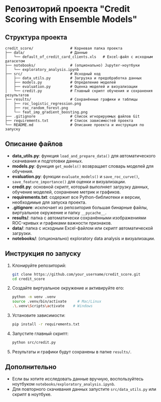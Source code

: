 # Репозиторий проекта "Credit Scoring with Ensemble Models"

## Структура проекта

```
credit_score/                 # Корневая папка проекта
├── data/                     # Данные
│   └── default_of_credit_card_clients.xls   # Excel-файл с исходным датасетом
├── notebooks/                # (опционально) Jupyter-ноутбуки
│   └── exploratory_analysis.ipynb
├── src/                      # Исходный код
│   ├── data_utils.py         # Загрузка и предобработка данных
│   ├── models.py             # Определение моделей
│   ├── evaluation.py         # Оценка моделей и визуализации
│   └── credit.py             # Главный скрипт обучения и сохранения результатов
├── results/                  # Сохранённые графики и таблицы
│   ├── roc_logistic_regression.png
│   ├── roc_random_forest.png
│   └── feat_imp_gradient_boosting.png
├── .gitignore                # Список игнорируемых файлов Git
├── requirements.txt          # Список зависимостей проекта
└── README.md                 # Описание проекта и инструкция по запуску
```

## Описание файлов

* **data\_utils.py**: функция `load_and_prepare_data()` для автоматического скачивания и подготовки данных.
* **models.py**: функция `get_models()` возвращает словарь моделей для обучения.
* **evaluation.py**: функции `evaluate_models()` и `save_roc_curve()`, `save_feature_importance()` для оценки и визуализации.
* **credit.py**: основной скрипт, который выполняет загрузку данных, обучение моделей, сохранение метрик и графиков.
* **requirements.txt**: содержит все Python-библиотеки и версии, необходимые для запуска проекта.
* **.gitignore**: исключает из репозитория большая бинарные файлы, виртуальное окружение и папку `__pycache__`.
* **results/**: папка с автоматически сохранёнными изображениями ROC-кривых и графиками важности признаков.
* **data/**: папка с исходным Excel-файлом или скрипт автоматической загрузки.
* **notebooks/**: (опционально) exploratory data analysis и визуализации.

## Инструкция по запуску

1. Клонируйте репозиторий:

   ```bash
   git clone https://github.com/your_username/credit_score.git
   cd credit_score
   ```
2. Создайте виртуальное окружение и активируйте его:

   ```bash
   python -m venv .venv
   source .venv/bin/activate     # Mac/Linux
   .\.venv\Scripts\activate    # Windows
   ```
3. Установите зависимости:

   ```bash
   pip install -r requirements.txt
   ```
4. Запустите главный скрипт:

   ```bash
   python src/credit.py
   ```
5. Результаты и графики будут сохранены в папке `results/`.

## Дополнительно

* Если вы хотите исследовать данные вручную, воспользуйтесь ноутбуком `notebooks/exploratory_analysis.ipynb`.
* Для повторного скачивания данных запустите `src/data_utils.py` или скрипт в ноутбуке.

